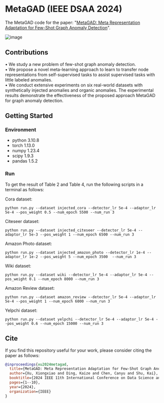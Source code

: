 # MetaGAD (IEEE DSAA 2024)
The MetaGAD code for the paper: "[MetaGAD: Meta Representation Adaptation for Few-Shot Graph Anomaly Detection](https://arxiv.org/abs/2305.10668)".

![image](https://github.com/user-attachments/assets/5c6cc949-b4df-429c-a97c-866c88bf4ec9)

## Contributions
• We study a new problem of few-shot graph anomaly detection. <br/>
• We propose a novel meta-learning approach to learn to transfer node representations from self-supervised tasks to assist supervised tasks with little labeled anomalies. <br/>
• We conduct extensive experiments on six real-world datasets with synthetically injected anomalies and organic anomalies. The experimental results demonstrate the effectiveness of the proposed approach MetaGAD for graph anomaly detection.

## Getting Started
### Environment
* python             3.10.8
* torch              1.13.0
* numpy              1.23.4
* scipy              1.9.3
* pandas             1.5.2

### Run
To get the result of Table 2 and Table 4, run the following scripts in a terminal as follows:

Cora dataset:

`python run.py --dataset injected_cora --detector_lr 5e-4 --adaptor_lr 5e-4 --pos_weight 0.5 --num_epoch 5500 --num_run 3`

Citeseer dataset:

`python run.py --dataset injected_citeseer --detector_lr 5e-4 --adaptor_lr 5e-3 --pos_weight 1 --num_epoch 6500 --num_run 3`

Amazon Photo dataset:

`python run.py --dataset injected_amazon_photo --detector_lr 1e-4 --adaptor_lr 1e-2 --pos_weight 5 --num_epoch 3500  --num_run 3`

Wiki dataset:

`python run.py --dataset wiki --detector_lr 5e-4 --adaptor_lr 5e-4 --pos_weight 0.1 --num_epoch 8000 --num_run 3`

Amazon Review dataset:

`python run.py --dataset amazon_review --detector_lr 5e-4 --adaptor_lr 5e-4 --pos_weight 1 --num_epoch 6000 --num_run 3`

Yelpchi dataset:

`python run.py --dataset yelpchi --detector_lr 5e-4 --adaptor_lr 5e-4 --pos_weight 0.6 --num_epoch 15000 --num_run 3`

## Cite
If you find this repository useful for your work, please consider citing the paper as follows:

```bibtex
@inproceedings{xu2024metagad,
  title={MetaGAD: Meta Representation Adaptation for Few-Shot Graph Anomaly Detection},
  author={Xu, Xiongxiao and Ding, Kaize and Chen, Canyu and Shu, Kai},
  booktitle={2024 IEEE 11th International Conference on Data Science and Advanced Analytics (DSAA)},
  pages={1--10},
  year={2024},
  organization={IEEE}
}
```
